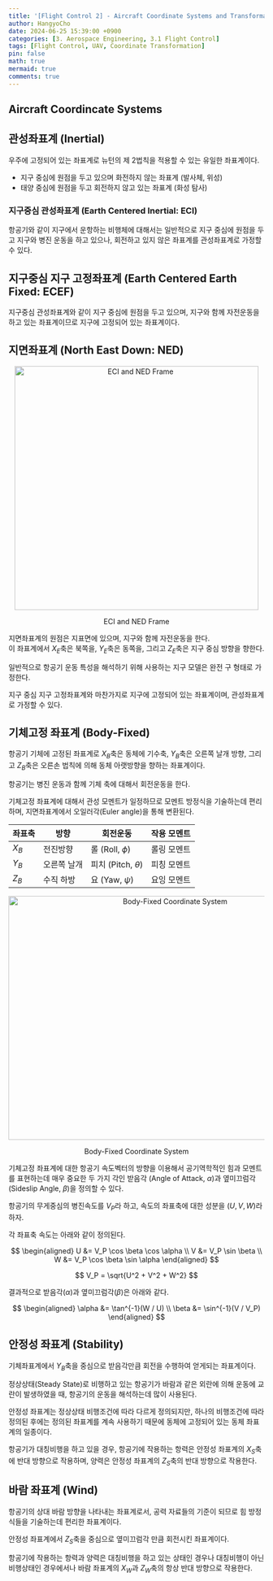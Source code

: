```yaml
---
title: '[Flight Control 2] - Aircraft Coordinate Systems and Transformations'
author: HangyoCho
date: 2024-06-25 15:39:00 +0900
categories: [3. Aerospace Engineering, 3.1 Flight Control]
tags: [Flight Control, UAV, Coordinate Transformation]
pin: false
math: true
mermaid: true
comments: true
---
```


## Aircraft Coordincate Systems
## 관성좌표계 (Inertial)
우주에 고정되어 있는 좌표계로 뉴턴의 제 2법칙을 적용할 수 있는 유일한 좌표계이다.  

- 지구 중심에 원점을 두고 있으며 화전하지 않는 좌표계 (발사체, 위성)
- 태양 중심에 원점을 두고 회전하지 않고 있는 좌표계 (화성 탐사)  
  
### 지구중심 관성좌표계 (Earth Centered Inertial: ECI)
항공기와 같이 지구에서 운항하는 비행체에 대해서는 일반적으로 지구 중심에 원점을 두고 지구와 병진 운동을 하고 있으나, 회전하고 있지 않은 좌표계를 관성좌표계로 가정할 수 있다.  

## 지구중심 지구 고정좌표계 (Earth Centered Earth Fixed: ECEF)
지구중심 관성좌표계와 같이 지구 중심에 원점을 두고 있으며, 지구와 함께 자전운동을 하고 있는 좌표계이므로 지구에 고정되어 있는 좌표계이다.  

## 지면좌표계 (North East Down: NED)
<div style="text-align: center;">
  <img src="https://www.researchgate.net/publication/215523100/figure/fig9/AS:670436761280522@1536855988090/Illustration-of-the-ECI-ECEF-and-NED-reference-frames.png" alt="ECI and NED Frame" width=480 height=480/>
  <p>ECI and NED Frame</p>
</div>

지면좌표계의 원점은 지표면에 있으며, 지구와 함께 자전운동을 한다.  
이 좌표계에서 $X_E$축은 북쪽을, $Y_E$축은 동쪽을, 그리고 $Z_E$축은 지구 중심 방향을 향한다.     

일반적으로 항공기 운동 특성을 해석하기 위해 사용하는 지구 모델은 완전 구 형태로 가정한다.  

지구 중심 지구 고정좌표계와 마찬가지로 지구에 고정되어 있는 좌표계이며, 관성좌표계로 가정할 수 있다.  

## 기체고정 좌표계 (Body-Fixed)
항공기 기체에 고정된 좌표계로 $X_B$축은 동체에 기수축, $Y_B$축은 오른쪽 날개 방향, 그리고 $Z_B$축은 오른손 법칙에 의해 동체 아랫방향을 향하는 좌표계이다.  

항공기는 병진 운동과 함께 기체 축에 대해서 회전운동을 한다.

기체고정 좌표계에 대해서 관성 모멘트가 일정하므로 모멘트 방정식을 기술하는데 편리하며, 지면좌표계에서 오일러각(Euler angle)을 통해 변환된다.  


| 좌표축 | 방향       | 회전운동          | 작용 모멘트 |
|--------|------------|-------------------|-------------|
| $X_B$  | 전진방향  | 롤 (Roll, $\phi$)  | 롤링 모멘트 |
| $Y_B$  | 오른쪽 날개 | 피치 (Pitch, $\theta$) | 피칭 모멘트 |
| $Z_B$  | 수직 하방  | 요 (Yaw, $\psi$)  | 요잉 모멘트 |


<div style="text-align: center;">
  <img src="https://www.researchgate.net/publication/322746836/figure/fig2/AS:587508022804481@1517084236128/Airplane-Reference-Frames-Stevens-and-Lewis-1992.png" alt="Body-Fixed Coordinate System" width=640 height=480/>
  <p>Body-Fixed Coordinate System</p>
</div>
<!-- https://www.researchgate.net/publication/328578766/figure/fig21/AS:687421054255106@1540905359112/Figure-A6-Transformation-from-the-Aerodynamic-to-Body-Fixed-Coordinate-System.png -->

기체고정 좌표계에 대한 항공기 속도벡터의 방향을 이용해서 공기역학적인 힘과 모멘트를 표현하는데 매우 중요한 두 가지 각인 받음각 (Angle of Attack, $\alpha$)과 옆미끄럼각 (Sideslip Angle, $\beta$)을 정의할 수 있다.  

항공기의 무게중심의 병진속도를 $V_P$라 하고, 속도의 좌표축에 대한 성분을 $(U, V, W)$라 하자.  

각 좌표축 속도는 아래와 같이 정의된다.  

$$
\begin{aligned}
U &= V_P \cos \beta \cos \alpha \\
V &= V_P \sin \beta \\
W &= V_P \cos \beta \sin \alpha
\end{aligned}
$$

$$
V_P = \sqrt{U^2 + V^2 + W^2}
$$

결과적으로 받음각($\alpha$)과 옆미끄럼각($\beta$)은 아래와 같다.

$$
\begin{aligned}
\alpha &= \tan^{-1}(W / U) \\
\beta &= \sin^{-1}(V / V_P)
\end{aligned}
$$


## 안정성 좌표계 (Stability)
기체좌표계에서 $Y_B$축을 중심으로 받음각만큼 회전을 수행하여 얻게되는 좌표계이다.  

정상상태(Steady State)로 비행하고 있는 항공기가 바람과 같은 외란에 의해 운동에 교란이 발생하였을 때, 항공기의 운동을 해석하는데 많이 사용된다.  

안정성 좌표계는 정상상태 비행조건에 따라 다르게 정의되지만, 하나의 비행조건에 따라 정의된 후에는 정의된 좌표계를 계속 사용하기 때문에 동체에 고정되어 있는 동체 좌표계의 일종이다.  

항공기가 대칭비행을 하고 있을 경우, 항공기에 작용하는 항력은 안정성 좌표계의 $X_S$축에 반대 방향으로 작용하며, 양력은 안정성 좌표계의 $Z_S$축의 반대 방향으로 작용한다.  

## 바람 좌표계 (Wind)
항공기의 상대 바람 방향을 나타내는 좌표계로서, 공력 자료들의 기준이 되므로 힘 방정식들을 기술하는데 편리한 좌표계이다.  

안정성 좌표계에서 $Z_S$축을 중심으로 옆미끄럼각 만큼 회전시킨 좌표계이다.  

항공기에 작용하는 항력과 양력은 대칭비행을 하고 있는 상태인 경우나 대칭비행이 아닌 비행상태인 경우에서나 바람 좌표계의 $X_W$과 $Z_W$축의 항상 반대 방향으로 작용한다.  
